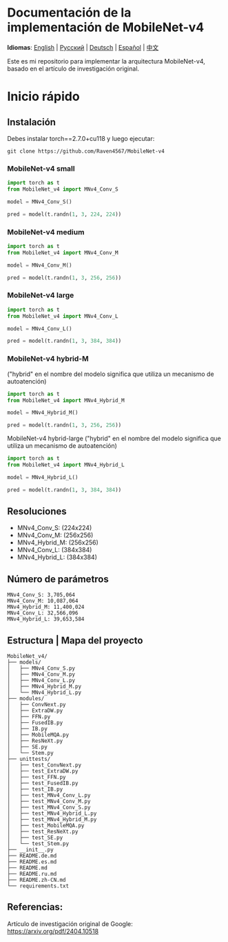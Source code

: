 # Documentación de la implementación de MobileNet-v4
**Idiomas**: [English](README.md) | [Русский](README.ru.md) | [Deutsch](README.de.md) | [Español](README.es.md) | [中文](README.zh-CN.md)

Este es mi repositorio para implementar la arquitectura MobileNet-v4, basado en el artículo de investigación original.

# Inicio rápido
## Instalación
Debes instalar torch==2.7.0+cu118 y luego ejecutar:
```
git clone https://github.com/Raven4567/MobileNet-v4
```

### MobileNet-v4 small
```python
import torch as t
from MobileNet_v4 import MNv4_Conv_S

model = MNv4_Conv_S()

pred = model(t.randn(1, 3, 224, 224))
```

### MobileNet-v4 medium
```python
import torch as t
from MobileNet_v4 import MNv4_Conv_M

model = MNv4_Conv_M()

pred = model(t.randn(1, 3, 256, 256))
```

### MobileNet-v4 large
```python
import torch as t
from MobileNet_v4 import MNv4_Conv_L

model = MNv4_Conv_L()

pred = model(t.randn(1, 3, 384, 384))
```

### MobileNet-v4 hybrid-M
("hybrid" en el nombre del modelo significa que utiliza un mecanismo de autoatención)
```python
import torch as t
from MobileNet_v4 import MNv4_Hybrid_M

model = MNv4_Hybrid_M()

pred = model(t.randn(1, 3, 256, 256))
```

MobileNet-v4 hybrid-large
("hybrid" en el nombre del modelo significa que utiliza un mecanismo de autoatención)
```python
import torch as t
from MobileNet_v4 import MNv4_Hybrid_L

model = MNv4_Hybrid_L()

pred = model(t.randn(1, 3, 384, 384))
```

## Resoluciones
- MNv4_Conv_S: (224x224)
- MNv4_Conv_M: (256x256)
- MNv4_Hybrid_M: (256x256)
- MNv4_Conv_L: (384x384)
- MNv4_Hybrid_L: (384x384)

## Número de parámetros
```
MNv4_Conv_S: 3,705,064
MNv4_Conv_M: 10,087,064
MNv4_Hybrid_M: 11,400,024
MNv4_Conv_L: 32,566,096
MNv4_Hybrid_L: 39,653,584
```

## Estructura | Mapa del proyecto
```
MobileNet_v4/
├── models/
│   ├── MNv4_Conv_S.py
│   ├── MNv4_Conv_M.py
│   ├── MNv4_Conv_L.py
│   ├── MNv4_Hybrid_M.py
│   └── MNv4_Hybrid_L.py
├── modules/
│   ├── ConvNext.py
│   ├── ExtraDW.py
│   ├── FFN.py
│   ├── FusedIB.py
│   ├── IB.py
│   ├── MobileMQA.py
│   ├── ResNeXt.py
│   ├── SE.py
│   └── Stem.py
├── unittests/
│   ├── test_ConvNext.py
│   ├── test_ExtraDW.py
│   ├── test_FFN.py
│   ├── test_FusedIB.py
│   ├── test_IB.py
│   ├── test_MNv4_Conv_L.py
│   ├── test_MNv4_Conv_M.py
│   ├── test_MNv4_Conv_S.py
│   ├── test_MNv4_Hybrid_L.py
│   ├── test_MNv4_Hybrid_M.py
│   ├── test_MobileMQA.py
│   ├── test_ResNeXt.py
│   ├── test_SE.py
│   └── test_Stem.py
├── __init__.py
├── README.de.md
├── README.es.md
├── README.md
├── README.ru.md
├── README.zh-CN.md
└── requirements.txt
```

## Referencias:
Artículo de investigación original de Google: https://arxiv.org/pdf/2404.10518